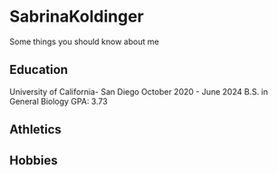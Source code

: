 # SabrinaKoldinger
Some things you should know about me

## Education
University of California- San Diego
October 2020 - June 2024
B.S. in General Biology
GPA: 3.73

## Athletics

## Hobbies




